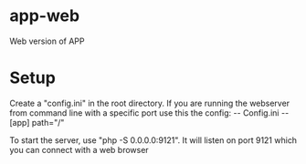app-web
=======

Web version of APP

Setup
=====

Create a "config.ini" in the root directory. If you are running the webserver from command line with a specific port use this the config:
-- Config.ini --
	[app]
		path="/"

To start the server, use "php -S 0.0.0.0:9121". It will listen on port 9121 which you can connect with a web browser
